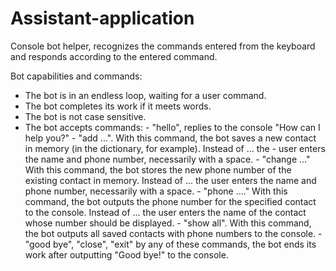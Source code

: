 # Assistant-application
Console bot helper, recognizes the commands entered from the keyboard and responds according to the entered command.

Bot capabilities and commands:

- The bot is in an endless loop, waiting for a user command.
- The bot completes its work if it meets words.
- The bot is not case sensitive.
- The bot accepts commands:
        - "hello", replies to the console "How can I help you?"
        - "add ...". With this command, the bot saves a new contact in memory (in the dictionary, for example). Instead of ... the - user enters the name and phone number, necessarily with a space.
        - "change ..." With this command, the bot stores the new phone number of the existing contact in memory. Instead of ... the user enters the name and phone number, necessarily with a space.
        - "phone ...." With this command, the bot outputs the phone number for the specified contact to the console. Instead of ... the user enters the name of the contact whose number should be displayed.
        - "show all". With this command, the bot outputs all saved contacts with phone numbers to the console.
        - "good bye", "close", "exit" by any of these commands, the bot ends its work after outputting "Good bye!" to the console.